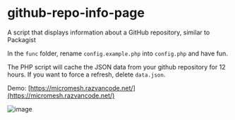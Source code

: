 # github-repo-info-page
 A script that displays information about a GitHub repository, similar to Packagist


In the `func` folder, rename `config.example.php` into `config.php` and have fun.

The PHP script will cache the JSON data from your github repository for 12 hours. If you want to force a refresh, delete `data.json`.


Demo: [https://micromesh.razvancode.net/](https://micromesh.razvancode.net/)

![image](https://github.com/user-attachments/assets/a60bc408-a26c-4938-9071-a9b9b3e75105)
